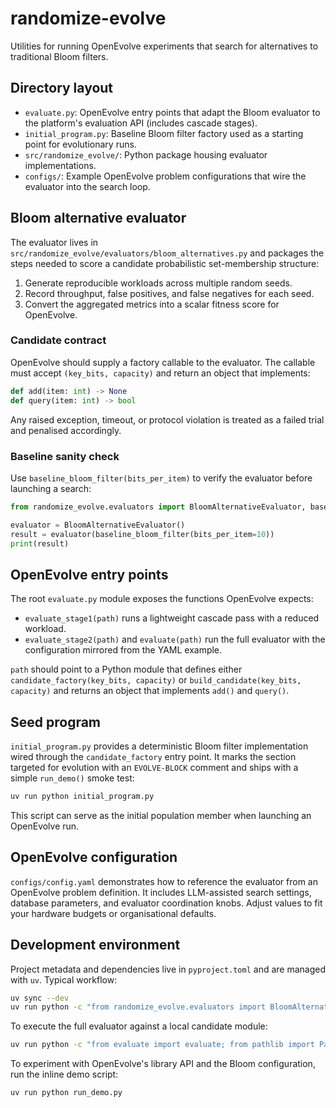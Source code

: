 # randomize-evolve

Utilities for running OpenEvolve experiments that search for alternatives to
traditional Bloom filters.

## Directory layout

- `evaluate.py`: OpenEvolve entry points that adapt the Bloom evaluator to the
  platform's evaluation API (includes cascade stages).
- `initial_program.py`: Baseline Bloom filter factory used as a starting point
  for evolutionary runs.
- `src/randomize_evolve/`: Python package housing evaluator implementations.
- `configs/`: Example OpenEvolve problem configurations that wire the evaluator
  into the search loop.

## Bloom alternative evaluator

The evaluator lives in
`src/randomize_evolve/evaluators/bloom_alternatives.py` and packages the steps
needed to score a candidate probabilistic set-membership structure:

1. Generate reproducible workloads across multiple random seeds.
2. Record throughput, false positives, and false negatives for each seed.
3. Convert the aggregated metrics into a scalar fitness score for OpenEvolve.

### Candidate contract

OpenEvolve should supply a factory callable to the evaluator. The callable must
accept `(key_bits, capacity)` and return an object that implements:

```python
def add(item: int) -> None
def query(item: int) -> bool
```

Any raised exception, timeout, or protocol violation is treated as a failed
trial and penalised accordingly.

### Baseline sanity check

Use `baseline_bloom_filter(bits_per_item)` to verify the evaluator before
launching a search:

```python
from randomize_evolve.evaluators import BloomAlternativeEvaluator, baseline_bloom_filter

evaluator = BloomAlternativeEvaluator()
result = evaluator(baseline_bloom_filter(bits_per_item=10))
print(result)
```

## OpenEvolve entry points

The root `evaluate.py` module exposes the functions OpenEvolve expects:

- `evaluate_stage1(path)` runs a lightweight cascade pass with a reduced
  workload.
- `evaluate_stage2(path)` and `evaluate(path)` run the full evaluator with the
  configuration mirrored from the YAML example.

`path` should point to a Python module that defines either
`candidate_factory(key_bits, capacity)` or `build_candidate(key_bits, capacity)`
and returns an object that implements `add()` and `query()`.

## Seed program

`initial_program.py` provides a deterministic Bloom filter implementation wired
through the `candidate_factory` entry point. It marks the section targeted for
evolution with an `EVOLVE-BLOCK` comment and ships with a simple `run_demo()`
smoke test:

```bash
uv run python initial_program.py
```

This script can serve as the initial population member when launching an
OpenEvolve run.

## OpenEvolve configuration

`configs/config.yaml` demonstrates how to reference the evaluator
from an OpenEvolve problem definition. It includes LLM-assisted search settings,
database parameters, and evaluator coordination knobs. Adjust values to fit your
hardware budgets or organisational defaults.

## Development environment

Project metadata and dependencies live in `pyproject.toml` and are managed with
`uv`. Typical workflow:

```bash
uv sync --dev
uv run python -c "from randomize_evolve.evaluators import BloomAlternativeEvaluator, baseline_bloom_filter; print(BloomAlternativeEvaluator()(baseline_bloom_filter(10)))"
```

To execute the full evaluator against a local candidate module:

```bash
uv run python -c "from evaluate import evaluate; from pathlib import Path; print(evaluate(Path('initial_program.py')))"
```

To experiment with OpenEvolve's library API and the Bloom configuration, run the
inline demo script:

```bash
uv run python run_demo.py
```
